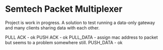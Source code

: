# Semtech Packet Multiplexer
Project is work in progress.
A solution to test running a data-only gateway and many clients sharing data with each other.

PULL ACK - ok
PUSH ACK - ok
PULL_DATA - assign mac address to packet but seems to a problem somewhere still.
PUSH_DATA - ok

